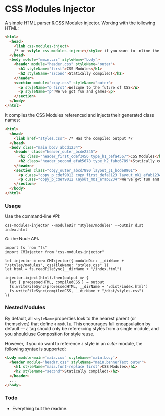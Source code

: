 # CSS Modules Injector

A simple HTML parser & CSS Modules injector. Working with the following HTML:

```html
<html>
  <head>
    <link css-modules-inject>
    /* or <style css-modules-inject></style> if you want to inline the output */
  </head>
  <body module="main.css" styleName="body">
    <header module="header.css" styleName="outer">
      <h1 styleName="first">CSS Modules</h1>
      <h2 styleName="second">Statically compiled!</h2>
    </header>
    <section module="copy.css" styleName="outer">
      <p styleName="p first">Welcome to the future of CSS</p>
      <p styleName="p">We've got fun and games</p>
    </section>
  </body>
</html>
```

It compiles the CSS Modules referenced and injects their generated class names:

```html
<html>
  <head>
    <link href="styles.css"> /* Has the compiled output */
  </head>
  <body class="main_body_abcd1234">
    <header class="header_outer_bcde2345">
      <h1 class="header_first_cdef3456 type_h1_defa4567">CSS Modules</h1>
      <h2 class="header_second_efab5678 type_h2_fabc6789">Statically compiled!</h2>
    </header>
    <section class="copy_outer_abcd7890 layout_p1_bcde8901">
      <p class="copy_p_cdef9012 copy_first_defa0123 layout_mb1_efab1234">Welcome to the future of CSS</p>
      <p class="copy_p_cdef9012 layout_mb1_efab1234">We've got fun and games</p>
    </section>
  </body>
</html>
```

### Usage

Use the command-line API:
 
```
css-modules-injector --moduleDir "styles/modules" --outDir dist index.html
```

Or the Node API:

```
import fs from "fs"
import CMInjector from "css-modules-injector"

let injector = new CMInjector({ moduleDir: __dirName + "/styles/modules", cssFileName: "styles.css" })
let html = fs.readFileSync(__dirName + "/index.html")

injector.inject(html).then(output => {
  let { processedHTML, compiledCSS } = output
  fs.writeFileSync(processedHTML, __dirName + "/dist/index.html")
  fs.writeFileSync(compiledCSS, __dirName + "/dist/styles.css")
})
```

### Nested Modules

By default, all `styleName` properties look to the nearest parent (or themselves) that define a `module`. This encourages full encapsulation by default — a tag should only be referencing styles from a single module, and you should use Composition for style reuse.

However, if you do want to reference a style in an *outer* module, the following syntax is supported:

```html
<body module-main="main.css" styleName="main.body">
  <header module="header.css" styleName="main.bannerText outer">
    <h1 styleName="main.font-replace first">CSS Modules</h1>
    <h2 styleName="second">Statically compiled!</h2>
  </header>
  ...
</body>
```

### Todo

- Everything but the readme.
